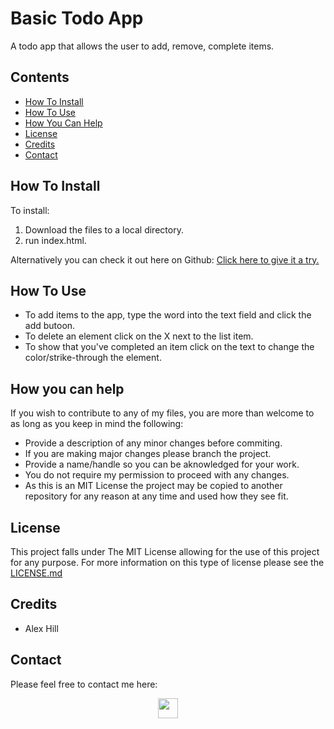 # Basic Todo App

A todo app that allows the user to add, remove, complete items.

## Contents

- [How To Install](#how-to-install)
- [How To Use](#how-to-use)
- [How You Can Help](#how-you-can-help)
- [License](#license)
- [Credits](#credits)
- [Contact](#contact)

## How To Install

To install:
1. Download the files to a local directory. 
2. run index.html.

Alternatively you can check it out here on Github: [Click here to give it a try.](https://alexhill-coder.github.io/Basic_Todo_App/)

## How To Use

 - To add items to the app, type the word into the text field and click the add butoon. 
 - To delete an element click on the X next to the list item. 
 - To show that you've completed an item click on the text to change the color/strike-through the element. 

## How you can help

If you wish to contribute to any of my files, you are more than welcome to as long as you keep in mind the following:
 - Provide a description of any minor changes before commiting.
 - If you are making major changes please branch the project.
 - Provide a name/handle so you can be aknowledged for your work.
 - You do not require my permission to proceed with any changes.
 - As this is an MIT License the project may be copied to another repository for any reason at any time and used how they see fit.

## License

This project falls under The MIT License allowing for the use of this project for any purpose. For more information on this type of license please see the [LICENSE.md](https://github.com/alexhill-coder/Basic_Todo_App/blob/main/LICENSE)

## Credits

- Alex Hill

## Contact

Please feel free to contact me here:
<p align=center>
<a href="https://www.linkedin.com/in/alex-hill-webdeveloper">
<img src="https://img.shields.io/badge/-@alex hill webdeveloper-blue?style=for-the-badge&logo=Linkedin&logoColor=white&link=https://www.linkedin.com/in/alex-hill-webdeveloper/" height=32/>
</a>
</p>
